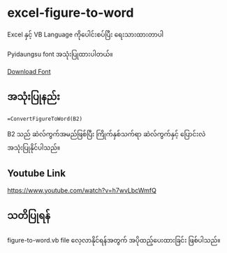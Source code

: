 # excel-figure-to-word

Excel နှင့် VB Language ကိုပေါင်းစပ်ပြီး ရေးသားထားတာပါ

Pyidaungsu font အသုံးပြုထားပါတယ်။

[Download Font](https://www.mmunicode.org/downloads/)

## အသုံးပြုနည်း

    =ConvertFigureToWord(B2)

B2 သည် ဆဲလ်ကွက်အမည်ဖြစ်ပြီး ကြိုက်နှစ်သက်ရာ ဆဲလ်ကွက်နှင့် ပြောင်းလဲ အသုံးပြုနိုင်ပါသည်။

## Youtube Link
https://www.youtube.com/watch?v=h7wvLbcWmfQ


## သတိပြုရန်

figure-to-word.vb file လေ့လာနိုင်ရန်အတွက် အပိုထည့်ပေးထားခြင်း ဖြစ်ပါသည်။
